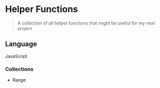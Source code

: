 # Helper Functions

> A collection of all helper functions that might be useful for my next project

## Language

JavaScript

### Collections

- Range
